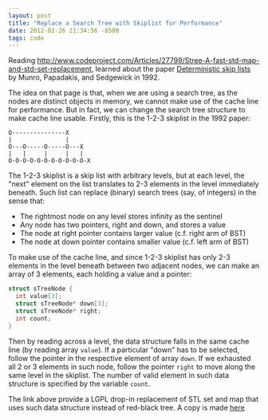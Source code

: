 ```yaml
---
layout: post
title: "Replace a Search Tree with Skiplist for Performance"
date: 2012-02-26 21:34:56 -0500
tags: code
---
```


Reading <http://www.codeproject.com/Articles/27799/Stree-A-fast-std-map-and-std-set-replacement>,
learned about the paper [Deterministic skip lists](http://dl.acm.org/citation.cfm?id=139478&coll=portal&dl=ACM)
by Munro, Papadakis, and Sedgewick in 1992.

The idea on that page is that, when we are using a search tree, as the nodes are distinct objects in memory, we cannot make use of the cache line for performance. But in fact, we can change the search tree structure to make cache line usable. Firstly, this is the 1-2-3 skiplist in the 1992 paper:

```
O---------------X
|               |
O---O-----O-----O---X
|   |     |     |   |
O-O-O-O-O-O-O-O-O-O-O-X
```

The 1-2-3 skiplist is a skip list with arbitrary levels, but at each level, the "next" element on the list translates to 2-3 elements in the level immediately beneath. Such list can replace (binary) search trees (say, of integers) in the sense that:

  - The rightmost node on any level stores infinity as the sentinel
  - Any node has two pointers, right and down, and stores a value
  - The node at right pointer contains larger value (c.f. right arm of BST)
  - The node at down pointer contains smaller value (c.f. left arm of BST)

To make use of the cache line, and since 1-2-3 skiplist has only 2-3 elements in the level beneath between two adjacent nodes, we can make an array of 3 elements, each holding a value and a pointer:

```c
struct sTreeNode {
  int value[3];
  struct sTreeNode* down[3];
  struct sTreeNode* right;
  int count;
}
```

Then by reading across a level, the data structure falls in the same cache line (by reading array `value`). If a particular "down" has to be selected, follow the pointer in the respective element of array `down`. If we exhausted all 2 or 3 elements in such node, follow the pointer `right` to move along the same level in the skiplist. The number of valid element in such data structure is specified by the variable `count`.

The link above provide a LGPL drop-in replacement of STL set and map that uses such data structure instead of red-black tree. A copy is made [here](/img/stree_src.zip)
